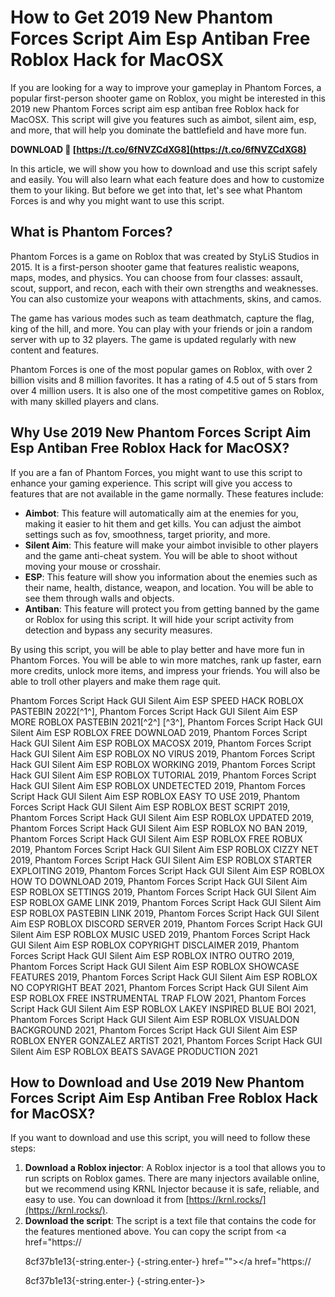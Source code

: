 # How to Get 2019 New Phantom Forces Script Aim Esp Antiban Free Roblox Hack for MacOSX
 
If you are looking for a way to improve your gameplay in Phantom Forces, a popular first-person shooter game on Roblox, you might be interested in this 2019 new Phantom Forces script aim esp antiban free Roblox hack for MacOSX. This script will give you features such as aimbot, silent aim, esp, and more, that will help you dominate the battlefield and have more fun.
 
**DOWNLOAD 🌟 [https://t.co/6fNVZCdXG8](https://t.co/6fNVZCdXG8)**


 
In this article, we will show you how to download and use this script safely and easily. You will also learn what each feature does and how to customize them to your liking. But before we get into that, let's see what Phantom Forces is and why you might want to use this script.
 
## What is Phantom Forces?
 
Phantom Forces is a game on Roblox that was created by StyLiS Studios in 2015. It is a first-person shooter game that features realistic weapons, maps, modes, and physics. You can choose from four classes: assault, scout, support, and recon, each with their own strengths and weaknesses. You can also customize your weapons with attachments, skins, and camos.
 
The game has various modes such as team deathmatch, capture the flag, king of the hill, and more. You can play with your friends or join a random server with up to 32 players. The game is updated regularly with new content and features.
 
Phantom Forces is one of the most popular games on Roblox, with over 2 billion visits and 8 million favorites. It has a rating of 4.5 out of 5 stars from over 4 million users. It is also one of the most competitive games on Roblox, with many skilled players and clans.
 
## Why Use 2019 New Phantom Forces Script Aim Esp Antiban Free Roblox Hack for MacOSX?
 
If you are a fan of Phantom Forces, you might want to use this script to enhance your gaming experience. This script will give you access to features that are not available in the game normally. These features include:
 
- **Aimbot**: This feature will automatically aim at the enemies for you, making it easier to hit them and get kills. You can adjust the aimbot settings such as fov, smoothness, target priority, and more.
- **Silent Aim**: This feature will make your aimbot invisible to other players and the game anti-cheat system. You will be able to shoot without moving your mouse or crosshair.
- **ESP**: This feature will show you information about the enemies such as their name, health, distance, weapon, and location. You will be able to see them through walls and objects.
- **Antiban**: This feature will protect you from getting banned by the game or Roblox for using this script. It will hide your script activity from detection and bypass any security measures.

By using this script, you will be able to play better and have more fun in Phantom Forces. You will be able to win more matches, rank up faster, earn more credits, unlock more items, and impress your friends. You will also be able to troll other players and make them rage quit.
 
Phantom Forces Script Hack GUI Silent Aim ESP SPEED HACK ROBLOX PASTEBIN 2022[^1^],  Phantom Forces Script Hack GUI Silent Aim ESP MORE ROBLOX PASTEBIN 2021[^2^] [^3^],  Phantom Forces Script Hack GUI Silent Aim ESP ROBLOX FREE DOWNLOAD 2019,  Phantom Forces Script Hack GUI Silent Aim ESP ROBLOX MACOSX 2019,  Phantom Forces Script Hack GUI Silent Aim ESP ROBLOX NO VIRUS 2019,  Phantom Forces Script Hack GUI Silent Aim ESP ROBLOX WORKING 2019,  Phantom Forces Script Hack GUI Silent Aim ESP ROBLOX TUTORIAL 2019,  Phantom Forces Script Hack GUI Silent Aim ESP ROBLOX UNDETECTED 2019,  Phantom Forces Script Hack GUI Silent Aim ESP ROBLOX EASY TO USE 2019,  Phantom Forces Script Hack GUI Silent Aim ESP ROBLOX BEST SCRIPT 2019,  Phantom Forces Script Hack GUI Silent Aim ESP ROBLOX UPDATED 2019,  Phantom Forces Script Hack GUI Silent Aim ESP ROBLOX NO BAN 2019,  Phantom Forces Script Hack GUI Silent Aim ESP ROBLOX FREE ROBUX 2019,  Phantom Forces Script Hack GUI Silent Aim ESP ROBLOX CIZZY NET 2019,  Phantom Forces Script Hack GUI Silent Aim ESP ROBLOX STARTER EXPLOITING 2019,  Phantom Forces Script Hack GUI Silent Aim ESP ROBLOX HOW TO DOWNLOAD 2019,  Phantom Forces Script Hack GUI Silent Aim ESP ROBLOX SETTINGS 2019,  Phantom Forces Script Hack GUI Silent Aim ESP ROBLOX GAME LINK 2019,  Phantom Forces Script Hack GUI Silent Aim ESP ROBLOX PASTEBIN LINK 2019,  Phantom Forces Script Hack GUI Silent Aim ESP ROBLOX DISCORD SERVER 2019,  Phantom Forces Script Hack GUI Silent Aim ESP ROBLOX MUSIC USED 2019,  Phantom Forces Script Hack GUI Silent Aim ESP ROBLOX COPYRIGHT DISCLAIMER 2019,  Phantom Forces Script Hack GUI Silent Aim ESP ROBLOX INTRO OUTRO 2019,  Phantom Forces Script Hack GUI Silent Aim ESP ROBLOX SHOWCASE FEATURES 2019,  Phantom Forces Script Hack GUI Silent Aim ESP ROBLOX NO COPYRIGHT BEAT 2021,  Phantom Forces Script Hack GUI Silent Aim ESP ROBLOX FREE INSTRUMENTAL TRAP FLOW 2021,  Phantom Forces Script Hack GUI Silent Aim ESP ROBLOX LAKEY INSPIRED BLUE BOI 2021,  Phantom Forces Script Hack GUI Silent Aim ESP ROBLOX VISUALDON BACKGROUND 2021,  Phantom Forces Script Hack GUI Silent Aim ESP ROBLOX ENYER GONZALEZ ARTIST 2021,  Phantom Forces Script Hack GUI Silent Aim ESP ROBLOX BEATS SAVAGE PRODUCTION 2021
 
## How to Download and Use 2019 New Phantom Forces Script Aim Esp Antiban Free Roblox Hack for MacOSX?
 
If you want to download and use this script, you will need to follow these steps:

1. **Download a Roblox injector**: A Roblox injector is a tool that allows you to run scripts on Roblox games. There are many injectors available online, but we recommend using KRNL Injector because it is safe, reliable, and easy to use. You can download it from [https://krnl.rocks/](https://krnl.rocks/).
2. **Download the script**: The script is a text file that contains the code for the features mentioned above. You can copy the script from <a href="https://</p> 8cf37b1e13{-string.enter-}
{-string.enter-} href=""></a href="https://</p> 8cf37b1e13{-string.enter-}
{-string.enter-}>